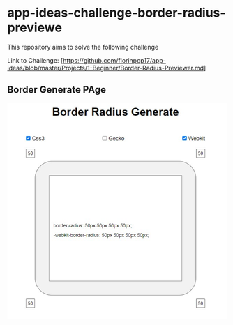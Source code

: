 # app-ideas-challenge-border-radius-previewe

This repository aims to solve the following challenge

Link to Challenge: [https://github.com/florinpop17/app-ideas/blob/master/Projects/1-Beginner/Border-Radius-Previewer.md]

## Border Generate PAge

![Screenshot](./src/img/page.jpg)
